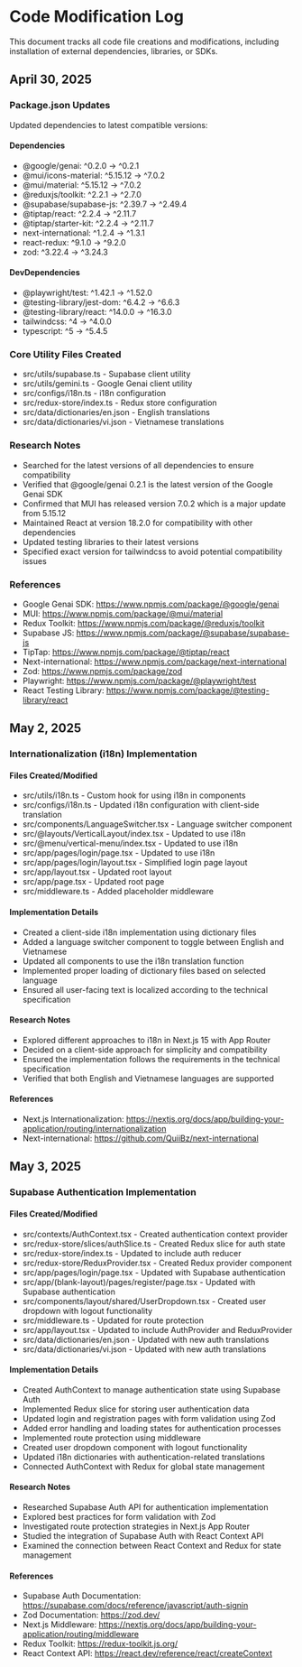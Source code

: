 # Code Modification Log

This document tracks all code file creations and modifications, including installation of external dependencies, libraries, or SDKs.

## April 30, 2025

### Package.json Updates

Updated dependencies to latest compatible versions:

#### Dependencies
- @google/genai: ^0.2.0 → ^0.2.1
- @mui/icons-material: ^5.15.12 → ^7.0.2
- @mui/material: ^5.15.12 → ^7.0.2
- @reduxjs/toolkit: ^2.2.1 → ^2.7.0
- @supabase/supabase-js: ^2.39.7 → ^2.49.4
- @tiptap/react: ^2.2.4 → ^2.11.7
- @tiptap/starter-kit: ^2.2.4 → ^2.11.7
- next-international: ^1.2.4 → ^1.3.1
- react-redux: ^9.1.0 → ^9.2.0
- zod: ^3.22.4 → ^3.24.3

#### DevDependencies
- @playwright/test: ^1.42.1 → ^1.52.0
- @testing-library/jest-dom: ^6.4.2 → ^6.6.3
- @testing-library/react: ^14.0.0 → ^16.3.0
- tailwindcss: ^4 → ^4.0.0
- typescript: ^5 → ^5.4.5

### Core Utility Files Created

- src/utils/supabase.ts - Supabase client utility
- src/utils/gemini.ts - Google Genai client utility
- src/configs/i18n.ts - i18n configuration
- src/redux-store/index.ts - Redux store configuration
- src/data/dictionaries/en.json - English translations
- src/data/dictionaries/vi.json - Vietnamese translations

### Research Notes

- Searched for the latest versions of all dependencies to ensure compatibility
- Verified that @google/genai 0.2.1 is the latest version of the Google Genai SDK
- Confirmed that MUI has released version 7.0.2 which is a major update from 5.15.12
- Maintained React at version 18.2.0 for compatibility with other dependencies
- Updated testing libraries to their latest versions
- Specified exact version for tailwindcss to avoid potential compatibility issues

### References

- Google Genai SDK: https://www.npmjs.com/package/@google/genai
- MUI: https://www.npmjs.com/package/@mui/material
- Redux Toolkit: https://www.npmjs.com/package/@reduxjs/toolkit
- Supabase JS: https://www.npmjs.com/package/@supabase/supabase-js
- TipTap: https://www.npmjs.com/package/@tiptap/react
- Next-international: https://www.npmjs.com/package/next-international
- Zod: https://www.npmjs.com/package/zod
- Playwright: https://www.npmjs.com/package/@playwright/test
- React Testing Library: https://www.npmjs.com/package/@testing-library/react

## May 2, 2025

### Internationalization (i18n) Implementation

#### Files Created/Modified
- src/utils/i18n.ts - Custom hook for using i18n in components
- src/configs/i18n.ts - Updated i18n configuration with client-side translation
- src/components/LanguageSwitcher.tsx - Language switcher component
- src/@layouts/VerticalLayout/index.tsx - Updated to use i18n
- src/@menu/vertical-menu/index.tsx - Updated to use i18n
- src/app/pages/login/page.tsx - Updated to use i18n
- src/app/pages/login/layout.tsx - Simplified login page layout
- src/app/layout.tsx - Updated root layout
- src/app/page.tsx - Updated root page
- src/middleware.ts - Added placeholder middleware

#### Implementation Details
- Created a client-side i18n implementation using dictionary files
- Added a language switcher component to toggle between English and Vietnamese
- Updated all components to use the i18n translation function
- Implemented proper loading of dictionary files based on selected language
- Ensured all user-facing text is localized according to the technical specification

#### Research Notes
- Explored different approaches to i18n in Next.js 15 with App Router
- Decided on a client-side approach for simplicity and compatibility
- Ensured the implementation follows the requirements in the technical specification
- Verified that both English and Vietnamese languages are supported

#### References
- Next.js Internationalization: https://nextjs.org/docs/app/building-your-application/routing/internationalization
- Next-international: https://github.com/QuiiBz/next-international

## May 3, 2025

### Supabase Authentication Implementation

#### Files Created/Modified
- src/contexts/AuthContext.tsx - Created authentication context provider
- src/redux-store/slices/authSlice.ts - Created Redux slice for auth state
- src/redux-store/index.ts - Updated to include auth reducer
- src/redux-store/ReduxProvider.tsx - Created Redux provider component
- src/app/pages/login/page.tsx - Updated with Supabase authentication
- src/app/(blank-layout)/pages/register/page.tsx - Updated with Supabase authentication
- src/components/layout/shared/UserDropdown.tsx - Created user dropdown with logout functionality
- src/middleware.ts - Updated for route protection
- src/app/layout.tsx - Updated to include AuthProvider and ReduxProvider
- src/data/dictionaries/en.json - Updated with new auth translations
- src/data/dictionaries/vi.json - Updated with new auth translations

#### Implementation Details
- Created AuthContext to manage authentication state using Supabase Auth
- Implemented Redux slice for storing user authentication data
- Updated login and registration pages with form validation using Zod
- Added error handling and loading states for authentication processes
- Implemented route protection using middleware
- Created user dropdown component with logout functionality
- Updated i18n dictionaries with authentication-related translations
- Connected AuthContext with Redux for global state management

#### Research Notes
- Researched Supabase Auth API for authentication implementation
- Explored best practices for form validation with Zod
- Investigated route protection strategies in Next.js App Router
- Studied the integration of Supabase Auth with React Context API
- Examined the connection between React Context and Redux for state management

#### References
- Supabase Auth Documentation: https://supabase.com/docs/reference/javascript/auth-signin
- Zod Documentation: https://zod.dev/
- Next.js Middleware: https://nextjs.org/docs/app/building-your-application/routing/middleware
- Redux Toolkit: https://redux-toolkit.js.org/
- React Context API: https://react.dev/reference/react/createContext
